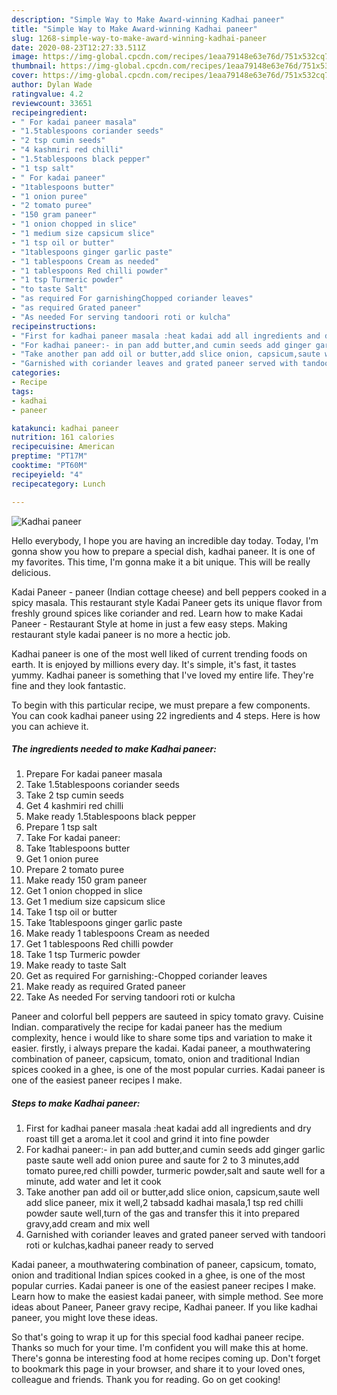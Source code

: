 ```yaml
---
description: "Simple Way to Make Award-winning Kadhai paneer"
title: "Simple Way to Make Award-winning Kadhai paneer"
slug: 1268-simple-way-to-make-award-winning-kadhai-paneer
date: 2020-08-23T12:27:33.511Z
image: https://img-global.cpcdn.com/recipes/1eaa79148e63e76d/751x532cq70/kadhai-paneer-recipe-main-photo.jpg
thumbnail: https://img-global.cpcdn.com/recipes/1eaa79148e63e76d/751x532cq70/kadhai-paneer-recipe-main-photo.jpg
cover: https://img-global.cpcdn.com/recipes/1eaa79148e63e76d/751x532cq70/kadhai-paneer-recipe-main-photo.jpg
author: Dylan Wade
ratingvalue: 4.2
reviewcount: 33651
recipeingredient:
- " For kadai paneer masala"
- "1.5tablespoons coriander seeds"
- "2 tsp cumin seeds"
- "4 kashmiri red chilli"
- "1.5tablespoons black pepper"
- "1 tsp salt"
- " For kadai paneer"
- "1tablespoons butter"
- "1 onion puree"
- "2 tomato puree"
- "150 gram paneer"
- "1 onion chopped in slice"
- "1 medium size capsicum slice"
- "1 tsp oil or butter"
- "1tablespoons ginger garlic paste"
- "1 tablespoons Cream as needed"
- "1 tablespoons Red chilli powder"
- "1 tsp Turmeric powder"
- "to taste Salt"
- "as required For garnishingChopped coriander leaves"
- "as required Grated paneer"
- "As needed For serving tandoori roti or kulcha"
recipeinstructions:
- "First for kadhai paneer masala :heat kadai add all ingredients and dry roast till get a aroma.let it cool and grind it into fine powder"
- "For kadhai paneer:- in pan add butter,and cumin seeds add ginger garlic paste saute well add onion puree and saute for 2 to 3 minutes,add tomato puree,red chilli powder, turmeric powder,salt and saute well for a minute, add water and let it cook"
- "Take another pan add oil or butter,add slice onion, capsicum,saute well add slice paneer, mix it well,2 tabsadd kadhai masala,1 tsp red chilli powder saute well,turn of the gas and transfer this it into prepared gravy,add cream and mix well"
- "Garnished with coriander leaves and grated paneer served with tandoori roti or kulchas,kadhai paneer ready to served"
categories:
- Recipe
tags:
- kadhai
- paneer

katakunci: kadhai paneer 
nutrition: 161 calories
recipecuisine: American
preptime: "PT17M"
cooktime: "PT60M"
recipeyield: "4"
recipecategory: Lunch

---
```



![Kadhai paneer](https://img-global.cpcdn.com/recipes/1eaa79148e63e76d/751x532cq70/kadhai-paneer-recipe-main-photo.jpg)

Hello everybody, I hope you are having an incredible day today. Today, I'm gonna show you how to prepare a special dish, kadhai paneer. It is one of my favorites. This time, I'm gonna make it a bit unique. This will be really delicious.

Kadai Paneer - paneer (Indian cottage cheese) and bell peppers cooked in a spicy masala. This restaurant style Kadai Paneer gets its unique flavor from freshly ground spices like coriander and red. Learn how to make Kadai Paneer - Restaurant Style at home in just a few easy steps. Making restaurant style kadai paneer is no more a hectic job.

Kadhai paneer is one of the most well liked of current trending foods on earth. It is enjoyed by millions every day. It's simple, it's fast, it tastes yummy. Kadhai paneer is something that I've loved my entire life. They're fine and they look fantastic.


To begin with this particular recipe, we must prepare a few components. You can cook kadhai paneer using 22 ingredients and 4 steps. Here is how you can achieve it.

<!--inarticleads1-->

##### The ingredients needed to make Kadhai paneer:

1. Prepare  For kadai paneer masala
1. Take 1.5tablespoons coriander seeds
1. Take 2 tsp cumin seeds
1. Get 4 kashmiri red chilli
1. Make ready 1.5tablespoons black pepper
1. Prepare 1 tsp salt
1. Take  For kadai paneer:
1. Take 1tablespoons butter
1. Get 1 onion puree
1. Prepare 2 tomato puree
1. Make ready 150 gram paneer
1. Get 1 onion chopped in slice
1. Get 1 medium size capsicum slice
1. Take 1 tsp oil or butter
1. Take 1tablespoons ginger garlic paste
1. Make ready 1 tablespoons Cream as needed
1. Get 1 tablespoons Red chilli powder
1. Take 1 tsp Turmeric powder
1. Make ready to taste Salt
1. Get as required For garnishing:-Chopped coriander leaves
1. Make ready as required Grated paneer
1. Take As needed For serving tandoori roti or kulcha


Paneer and colorful bell peppers are sauteed in spicy tomato gravy. Cuisine Indian. comparatively the recipe for kadai paneer has the medium complexity, hence i would like to share some tips and variation to make it easier. firstly, i always prepare the kadai. Kadai paneer, a mouthwatering combination of paneer, capsicum, tomato, onion and traditional Indian spices cooked in a ghee, is one of the most popular curries. Kadai paneer is one of the easiest paneer recipes I make. 

<!--inarticleads2-->

##### Steps to make Kadhai paneer:

1. First for kadhai paneer masala :heat kadai add all ingredients and dry roast till get a aroma.let it cool and grind it into fine powder
1. For kadhai paneer:- in pan add butter,and cumin seeds add ginger garlic paste saute well add onion puree and saute for 2 to 3 minutes,add tomato puree,red chilli powder, turmeric powder,salt and saute well for a minute, add water and let it cook
1. Take another pan add oil or butter,add slice onion, capsicum,saute well add slice paneer, mix it well,2 tabsadd kadhai masala,1 tsp red chilli powder saute well,turn of the gas and transfer this it into prepared gravy,add cream and mix well
1. Garnished with coriander leaves and grated paneer served with tandoori roti or kulchas,kadhai paneer ready to served


Kadai paneer, a mouthwatering combination of paneer, capsicum, tomato, onion and traditional Indian spices cooked in a ghee, is one of the most popular curries. Kadai paneer is one of the easiest paneer recipes I make. Learn how to make the easiest kadai paneer, with simple method. See more ideas about Paneer, Paneer gravy recipe, Kadhai paneer. If you like kadhai paneer, you might love these ideas. 

So that's going to wrap it up for this special food kadhai paneer recipe. Thanks so much for your time. I'm confident you will make this at home. There's gonna be interesting food at home recipes coming up. Don't forget to bookmark this page in your browser, and share it to your loved ones, colleague and friends. Thank you for reading. Go on get cooking!
